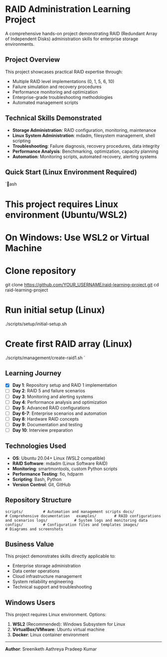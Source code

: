﻿# RAID Administration Learning Project

A comprehensive hands-on project demonstrating RAID (Redundant Array of Independent Disks) administration skills for enterprise storage environments.

##  Project Overview

This project showcases practical RAID expertise through:
- Multiple RAID level implementations (0, 1, 5, 6, 10)
- Failure simulation and recovery procedures  
- Performance monitoring and optimization
- Enterprise-grade troubleshooting methodologies
- Automated management scripts

##  Technical Skills Demonstrated

- **Storage Administration**: RAID configuration, monitoring, maintenance
- **Linux System Administration**: mdadm, filesystem management, shell scripting
- **Troubleshooting**: Failure diagnosis, recovery procedures, data integrity
- **Performance Analysis**: Benchmarking, optimization, capacity planning
- **Automation**: Monitoring scripts, automated recovery, alerting systems

##  Quick Start (Linux Environment Required)

`ash
# This project requires Linux environment (Ubuntu/WSL2)
# On Windows: Use WSL2 or Virtual Machine

# Clone repository
git clone https://github.com/YOUR_USERNAME/raid-learning-project.git
cd raid-learning-project

# Run initial setup (Linux)
./scripts/setup/initial-setup.sh

# Create first RAID array (Linux)
./scripts/management/create-raid1.sh
`

##  Learning Journey

- [x] **Day 1**: Repository setup and RAID 1 implementation
- [ ] **Day 2**: RAID 5 and failure scenarios
- [ ] **Day 3**: Monitoring and alerting systems
- [ ] **Day 4**: Performance analysis and optimization
- [ ] **Day 5**: Advanced RAID configurations
- [ ] **Day 6-7**: Enterprise scenarios and automation
- [ ] **Day 8**: Hardware RAID concepts
- [ ] **Day 9**: Documentation and testing
- [ ] **Day 10**: Interview preparation

##  Technologies Used

- **OS**: Ubuntu 20.04+ Linux (WSL2 compatible)
- **RAID Software**: mdadm (Linux Software RAID)
- **Monitoring**: smartmontools, custom Python scripts
- **Performance Testing**: fio, hdparm
- **Scripting**: Bash, Python
- **Version Control**: Git, GitHub

##  Repository Structure

`
 scripts/         # Automation and management scripts
 docs/            # Comprehensive documentation  
 examples/        # RAID configurations and scenarios
 logs/            # System logs and monitoring data
 configs/         # Configuration files and templates
 images/          # Diagrams and screenshots
`

##  Business Value

This project demonstrates skills directly applicable to:
- Enterprise storage administration
- Data center operations  
- Cloud infrastructure management
- System reliability engineering
- Technical support and troubleshooting

##  Windows Users

This project requires Linux environment. Options:
1. **WSL2** (Recommended): Windows Subsystem for Linux
2. **VirtualBox/VMware**: Ubuntu virtual machine
3. **Docker**: Linux container environment

---
**Author**: Sreeniketh Aathreya Pradeep Kumar 

